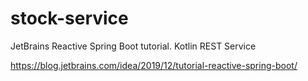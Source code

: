 # stock-service
JetBrains Reactive Spring Boot tutorial. Kotlin REST Service

https://blog.jetbrains.com/idea/2019/12/tutorial-reactive-spring-boot/
